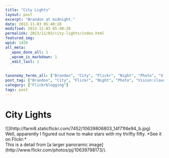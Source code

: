 ```yaml
---
title: "City Lights"
layout: post
excerpt: "Brandon at midnight."
date: 2013-11-03 05:40:28
modified: 2013-11-03 05:40:28
permalink: 2013/11/03/city-lights/index.html
featured_img: 
wpid: 1428
all_meta: 
  _wpas_done_all: 1
  _wpcom_is_markdown: 1
  _edit_last: 1
  
  
taxonomy_terms_all: ["Brandon", "City", "Flickr", "Night", "Photo", "Vision:clouds=053", "Vision:dark=0908", "Vision:outdoor=0831", "Vision:sky=0883", "Wp:post=1", "Flickrblogging"]
post_tag: ["Brandon", "City", "Flickr", "Night", "Photo", "Vision:clouds=053", "Vision:dark=0908", "Vision:outdoor=0831", "Vision:sky=0883", "Wp:post=1"]
category: ["Flickrblogging"]
tags: post
---
```


# City Lights

<div>![](http://farm8.staticflickr.com/7452/10639806803_14f71f4e94_b.jpg)<div>Well, apparently I figured out how to make stars with my thrifty fifty. *See it on Flickr:* <http://flic.kr/p/hdcMST>

</div></div>This is a detail from [a larger panoramic image](http://www.flickr.com/photos/pj/10639798173/).